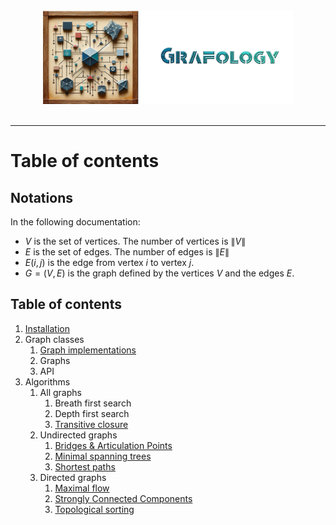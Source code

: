 <div align="center">
    <img 
        src="imgs/logo.png" 
        alt="Grafology logo"
        height="150px"
        width="400px"
        />
</div>
<br/>
<hr/>

# Table of contents
## Notations
In the following documentation:
- $V$ is the set of vertices. The number of vertices is $\lVert V \rVert$
- $E$ is the set of edges. The number of edges is $\lVert E \rVert$
- $E(i,j)$ is the edge from vertex $i$ to vertex $j$.
- $G = (V, E)$ is the graph defined by the vertices $V$ and the edges $E$.

## Table of contents
1. [Installation](installation.md)
2.  Graph classes
    1. [Graph implementations](graph_implementations.md)
    2. Graphs
    3. API
3. Algorithms
    1.  All graphs
        1. Breath first search
        2. Depth first search
        3. [Transitive closure](algos/transitive_closure.md)
    2.  Undirected graphs
        1. [Bridges & Articulation Points](algos/bridges_and_AP.md)
        2. [Minimal spanning trees](algos/minimum_spanning_tree.md)
        3. [Shortest paths](algos/shortest_paths.md)
    3.  Directed graphs
        1. [Maximal flow](algos/maximum_flow.md)
        2. [Strongly Connected Components](algos/strongly_connected_components.md)
        3. [Topological sorting](algos/topological_sorting.md)
